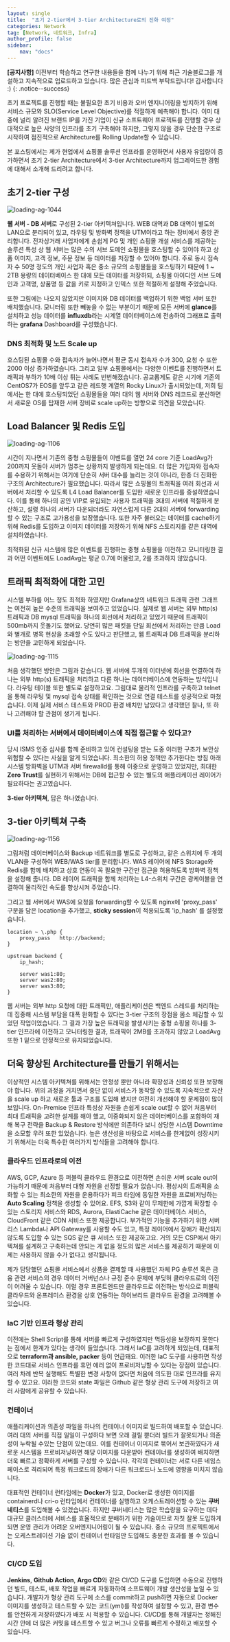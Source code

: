 ```yaml
---
layout: single
title:  "초기 2-tier에서 3-tier Architecture로의 진화 여정"
categories: Network
tag: [Network, 네트워크, Infra]
author_profile: false
sidebar:
    nav: "docs"
---
```


**[공지사항]** 
이전부터 학습하고 연구한 내용들을 함께 나누기 위해 최근 기술블로그를 개설하고 지속적으로 업로드하고 있습니다. 많은 관심과 피드백 부탁드립니다! 감사합니다 :)
{: .notice--success}

초기 프로젝트를 진행할 때는 불필요한 초기 비용과 오버 엔지니어링을 방지하기 위해 서비스 규모와 SLO(Service Level Objective)를 적절하게 예측해야 합니다. 이미 대중에 널리 알려진 브랜드 IP를 가진 기업이 신규 소프트웨어 프로젝트를 진행할 경우 상대적으로 높은 사양의 인프라를 초기 구축해야 하지만, 그렇지 않을 경우 단순한 구조로 시작하여 점진적으로 Architecture를 Rolling Update할 수 있습니다.

본 포스팅에서는 제가 현업에서 쇼핑몰 솔루션 인프라를 운영하면서 사용자 유입량이 증가하면서 초기 2-tier Architecture에서 3-tier Architecture까지 업그레이드한 경험에 대해서 소개해 드리려고 합니다.

## 초기 2-tier 구성

<img title="" src="../../images/2024-12-08-3_tier/633c5717b553affb20c1483cedd85072c245398a.png" alt="loading-ag-1044" data-align="center">

**웹 서버 - DB 서버**로 구성된 2-tier 아키텍쳐입니다. WEB 대역과 DB 대역이 별도의 LAN으로 분리되어 있고, 라우팅 및 방화벽 정책을 UTM이라고 하는 장비에서 중앙 관리합니다. 전자상거래 사업자에게 손쉽게 PG 및 개인 쇼핑몰 개설 서비스를 제공하는 솔루션 특성 상 웹 서버는 많은 수의 서브 도메인 쇼핑몰을 호스팅할 수 있어야 하고 상품 이미지, 고객 정보, 주문 정보 등 데이터를 저장할 수 있어야 합니다. 주로 동시 접속자 수 50명 정도의 개인 사업자 혹은 중소 규모의 쇼핑몰들을 호스팅하기 때문에 1 ~ 2TB 용량의 데이터베이스 한 대에 모든 데이터를 저장하되, 쇼핑몰 아이디인 서브 도메인과 고객명, 상품명 등 값을 키로 지정하고 인덱스 또한 적절하게 설정해 주었습니다. 

또한 그림에는 나오지 않았지만 이미지와 DB 데이터를 백업하기 위한 백업 서버 또한 배치했습니다. 모니터링 또한 빼놓을 수 없는 부분이기 때문에 모든 서버에 **glance**를 설치하고 성능 데이터를 **influxdb**라는 시계열 데이터베이스에 전송하여 그래프로 출력하는 **grafana** Dashboard를 구성했습니다.

### DNS 최적화 및 노드 Scale up

호스팅된 쇼핑몰 수와 접속자가 늘어나면서 평균 동시 접속자 수가 300, 요청 수 또한 2000 이상 증가하였습니다. 그리고 일부 쇼핑몰에서는 다양한 이벤트를 진행하면서 트래픽과 부하가 10배 이상 튀는 사례도 빈번해졌습니다. 공교롭게도 같은 시기에 기존의 CentOS7가 EOS를 앞두고 같은 레드햇 계열의 Rocky Linux가 출시되었는데, 저희 팀에서는 한 대에 호스팅되었던 쇼핑몰들을 여러 대의 웹 서버와 DNS 레코드로 분산하면서 새로운 OS를 탑재한 서버 장비로 scale up하는 방향으로 의견을 모았습니다.

## Load Balancer 및 Redis 도입

<img title="" src="../../images/2024-12-08-3_tier/21c9a4e45f4aa7747ff771a1c998d147ed01df48.png" alt="loading-ag-1106" data-align="center">

시간이 지나면서 기존의 중형 쇼핑몰들이 이벤트를 열면 24 core 기준 LoadAvg가 200까지 웃돌아 서버가 멈추는 상황까지 발생하게 되는데요. 더 많은 가입자와 접속자를 수용하기 위해서는 여기에 단순히 서버 대수를 늘리는 것이 아니라, 한층 더 진화한 구조의 Architecture가 필요했습니다. 따라서 많은 쇼핑몰의 트래픽을 여러 회선과 서버에서 처리할 수 있도록 L4 Load Balancer를 도입한 새로운 인프라를 증설하였습니다. 이를 통해 하나의 공인 VIP로 유입되는 사용자 트래픽을 3대의 서버에 적절하게 분산하고, 설령 하나의 서버가 다운되더라도 자연스럽게 다른 2대의 서버에 forwarding할 수 있는 구조로 고가용성을 보장했습니다. 또한 자주 불러오는 데이터를 cache하기 위해 Redis를 도입하고 이미지 데이터를 저장하기 위해 NFS 스토리지를 같은 대역에 설치하였습니다.

최적화된 신규 시스템에 많은 이벤트를 진행하는 중형 쇼핑몰을 이전하고 모니터링한 결과 어떤 이벤트에도 LoadAvg는 평균 0.7에 머물렀고, 2를 초과하지 않았습니다.

## 트래픽 최적화에 대한 고민

시스템 부하를 어느 정도 최적화 하였지만 Grafana상의 네트워크 트래픽 관련 그래프는 여전히 높은 수준의 트래픽을 보여주고 있었습니다. 실제로 웹 서버는 외부 http(s) 트래픽과 DB mysql 트래픽을 하나의 회선에서 처리하고 있었기 때문에 트래픽이 500mb까지 웃돌기도 했어요. 당연히 많은 패킷을 단일 회선에서 처리하는 만큼 Load와 별개로 병목 현상을 초래할 수도 있다고 판단했고, 웹 트래픽과 DB 트래픽을 분리하는 방안을 고민하게 되었습니다.

<img title="" src="../../images/2024-12-08-3_tier/9d35f9a694ac741192d5e4a219092bbc0c6f463b.png" alt="loading-ag-1115" data-align="center">

처음 생각했던 방안은 그림과 같습니다. 웹 서버에 두개의 이더넷에 회선을 연결하여 하나는 외부 http(s) 트래픽을 처리하고 다른 하나는 데이터베이스에 연동하는 방식입니다. 라우팅 테이블 또한 별도로 설정하고요. 그림대로 물리적 인프라를 구축하고 telnet을 통해 라우팅 및 mysql 접속 상태를 확인하는 것으로 연결 테스트를 성공적으로 마쳤습니다. 이제 실제 서비스 테스트와 PROD 환경 배치만 남았다고 생각했던 찰나, 또 하나 고려해야 할 관점이 생기게 됩니다.

### UI를 처리하는 서버에서 데이터베이스에 직접 접근할 수 있다고?

당시 ISMS 인증 심사를 함께 준비하고 있어 컨설팅을 받는 도중 이러한 구조가 보안상 위험할 수 있다는 사실을 알게 되었습니다. 최소한의 허용 정책만 추가한다는 방침 아래 시스템 방화벽을 UTM과 서버 firewalld를 통해 이중으로 운영하고 있었지만, 최대한 **Zero Trust**를 실현하기 위해서는 DB에 접근할 수 있는 별도의 애플리케이션 레이어가 필요하다는 권고였습니다.

**3-tier 아키텍쳐**, 답은 하나였습니다.

## 3-tier 아키텍쳐 구축

<img title="" src="../../images/2024-12-08-3_tier/87599fd0a315155d6fdc0d6b7a0114b5ef8b61ed.png" alt="loading-ag-1156" data-align="center">

그림처럼 데이터베이스와 Backup 네트워크를 별도로 구성하고, 같은 스위치에 두 개의 VLAN을 구성하여 WEB/WAS tier를 분리합니다. WAS 레이어에 NFS Storage와 Redis를 함께 배치하고 상호 연동이 꼭 필요한 구간만 접근을 허용하도록 방화벽 정책을 설정해 줍니다. DB 레이어 트래픽을 함께 처리하는 L4-스위치 구간은 광케이블을 연결하여 물리적인 속도를 향상시켜 주었습니다. 

그리고 웹 서버에서 WAS에 요청을 forwarding할 수 있도록 nginx에 'proxy_pass' 구문을 담은 location을 추가했고, **sticky session**이 적용되도록 'ip_hash' 를 설정했습니다.

```
location ~ \.php {
    proxy_pass   http://backend;
}
```

```
upstream backend {
    ip_hash;

    server was1:80;
    server was2:80;
    server was3:80;
}
```

웹 서버는 외부 http 요청에 대한 트래픽만, 애플리케이션은 백엔드 스레드를 처리하는데 집중해 시스템 부담을 대폭 완화할 수 있다는 3-tier 구조의 장점을 몸소 체감할 수 있었던 작업이었습니다. 그 결과 가장 높은 트래픽을 발생시키는 중형 쇼핑몰 하나를 3-tier 인프라에 이전하고 모니터링한 결과, 트래픽이 2MB를 초과하지 않았고 LoadAvg 또한 1 밑으로 안정적으로 유지되었습니다.

## 더욱 향상된 Architecture를 만들기 위해서는

이상적인 시스템 아키텍쳐를 위해서는 안정성 뿐만 아니라 확장성과 신뢰성 또한 보장해야 합니다. 위의 과정을 거치면서 중단 없이 서비스가 동작할 수 있도록 지속적으로 자산을 scale up 하고 새로운 툴과 구조를 도입해 봤지만 여전히 개선해야 할 문제점이 많이 보입니다. On-Premise 인프라 특성상 자원을 손쉽게 scale out할 수 없어 처음부터 최대 트래픽을 고려한 설계를 해야 했고, 이중화되지 않은 데이터베이스를 포함하여 재해 복구 전략을 Backup & Restore 방식에만 의존하다 보니 상당한 시스템 Downtime을 소모할 우려 또한 있었습니다. 높은 생산성을 바탕으로 서비스를 한계없이 성장시키기 위해서는 더욱 특수한 여러가지 방식들을 고려해야 합니다.

### 클라우드 인프라로의 이전

AWS, GCP, Azure 등 퍼블릭 클라우드 환경으로 이전하면 손쉬운 서버 scale out이 가능하기 때문에 처음부터 대형 자원을 선정할 필요가 없습니다. 평상시의 트래픽을 소화할 수 있는 최소한의 자원을 운용하다가 피크 타임에 동일한 자원을 프로비저닝하는 **Auto Scaling** 정책을 생성할 수 있어요. EFS, S3와 같이 무제한에 가깝게 확장할 수 있는 스토리지 서비스와 RDS, Aurora, ElastiCache 같은 데이터베이스 서비스, CloudFront 같은 CDN 서비스 또한 제공합니다. 부가적인 기능을 추가하기 위한 서버리스 Lambda나 API Gateway를 사용할 수도 있고, 특정 레이어에서 장애가 확산되지 않도록 도입할 수 있는 SQS 같은 큐 서비스 또한 제공하고요. 거의 모든 CSP에서 아키텍쳐를 설계하고 구축하는데 안되는 게 없을 정도의 많은 서비스를 제공하기 때문에 이제는 사용하지 않을 수가 없다고 생각됩니다.

제가 담당했던 쇼핑몰 서비스에서 상품을 결제할 때 사용했던 자체 PG 솔루션 혹은 금융 관련 서비스의 경우 데이터 거버넌스나 규정 준수 문제에 부딪혀 클라우드로의 이전이 어려울 수 있습니다. 이럴 경우 프론트엔드만 클라우드로 이전하는 방식으로 퍼블릭 클라우드와 온프레미스 환경을 상호 연동하는 하이브리드 클라우드 환경을 고려해볼 수 있습니다.

### IaC 기반 인프라 형상 관리

이전에는 Shell Script를 통해 서버를 빠르게 구성하였지만 멱등성을 보장하지 못한다는 점에서 한계가 있다는 생각이 들었습니다. 그래서 IaC를 고려하게 되었는데, 대표적으로 **terraform과 ansible, packer** 등이 언급돼요. 이러한 IaC 도구를 사용하면 작성한 코드대로 서비스 인프라를 휴먼 에러 없이 프로비저닝할 수 있다는 장점이 있습니다. 여러 차례 반복 실행해도 특별한 변경 사항이 없다면 처음에 의도한 대로 인프라를 유지할 수 있고요. 이러한 코드와 state 파일은 Github 같은 형상 관리 도구에 저장하고 여러 사람에게 공유할 수 있습니다.

### 컨테이너

애플리케이션과 의존성 파일을 하나의 컨테이너 이미지로 빌드하여 배포할 수 있습니다. 여러 대의 서버를 직접 일일이 구성하다 보면 오래 걸릴 뿐더러 빌드가 잘못되거나 의존성이 누락될 수있는 단점이 있는데요. 이를 컨테이너 이미지로 묶어서 보관하였다가 새로운 시스템을 프로비저닝하면 해당 이미지를 다운받아 컨테이너를 생성하여 배치하면 더욱 빠르고 정확하게 서버를 구성할 수 있습니다. 각각의 컨테이너는 서로 다른 네임스페이스로 격리되어 특정 워크로드의 장애가 다른 워크로드나 노드에 영향을 미치지 않습니다.

대표적인 컨테이너 런타임에는 **Docker**가 있고, Docker로 생성한 이미지를 containerd나 cri-o 런타임에서 컨테이너를 실행하고 오케스트레이션할 수 있는 **쿠버네티스**를 도입해볼 수 있겠습니다. 하지만 쿠버네티스는 많은 학습량을 요구하는 데다 대규모 클러스터에 서비스를 효율적으로 분배하기 위한 기술이므로 자칫 잘못 도입하게 되면 운영 관리가 어려운 오버엔지니어링이 될 수 있습니다. 중소 규모의 프로젝트에서는 오케스트레이션 기술 없이 컨테이너 런타임만 도입해도 충분한 효과를 볼 수 있습니다.

### CI/CD 도입

**Jenkins**, **Github Action**, **Argo CD**와 같은 CI/CD 도구를 도입하면 수동으로 진행하던 빌드, 테스트, 배포 작업을 빠르게 자동화하여 소프트웨어 개발 생산성을 높일 수 있습니다. 개발자가 형상 관리 도구에 소스를 commit하고 push하면 자동으로 Docker 이미지를 생성하고 테스트할 수 있는 코드(yml)를 작성하여 설정할 수 있고, 환경 변수를 안전하게 저장하였다가 배포 시 적용할 수 있습니다. CI/CD를 통해 개발자는 정해진 시간 안에 더 많은 커밋을 테스트할 수 있고 버그나 오류를 빠르게 수정하고 배포할 수 있습니다.
